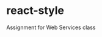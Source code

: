 # react-style
Assignment for Web Services class

[]([https://giphy.com/gifs/3hTW6KnAcEPI0DLVPi.gif](https://github.com/zacker-22/react-style/blob/main/demo.gif)https://github.com/zacker-22/react-style/blob/main/demo.gif)
